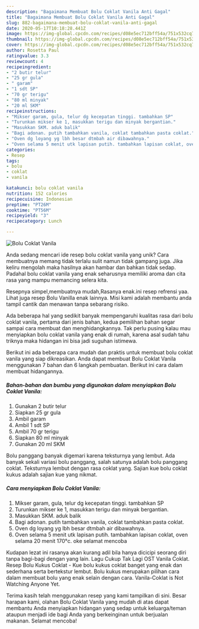 ```yaml
---
description: "Bagaimana Membuat Bolu Coklat Vanila Anti Gagal"
title: "Bagaimana Membuat Bolu Coklat Vanila Anti Gagal"
slug: 882-bagaimana-membuat-bolu-coklat-vanila-anti-gagal
date: 2020-05-17T10:18:28.441Z
image: https://img-global.cpcdn.com/recipes/d08e5ec712bff54a/751x532cq70/bolu-coklat-vanila-foto-resep-utama.jpg
thumbnail: https://img-global.cpcdn.com/recipes/d08e5ec712bff54a/751x532cq70/bolu-coklat-vanila-foto-resep-utama.jpg
cover: https://img-global.cpcdn.com/recipes/d08e5ec712bff54a/751x532cq70/bolu-coklat-vanila-foto-resep-utama.jpg
author: Rosetta Paul
ratingvalue: 3.3
reviewcount: 4
recipeingredient:
- "2 butir telur"
- "25 gr gula"
- " garam"
- "1 sdt SP"
- "70 gr terigu"
- "80 ml minyak"
- "20 ml SKM"
recipeinstructions:
- "Mikser garam, gula, telur dg kecepatan tinggi. tambahkan SP"
- "Turunkan mikser ke 1, masukkan terigu dan minyak bergantian."
- "Masukkan SKM. aduk balik"
- "Bagi adonan. putih tambahkan vanila, coklat tambahkan pasta coklat."
- "Oven dg loyang yg lbh besar dtmbah air dibawahnya."
- "Oven selama 5 menit utk lapisan putih. tambahkan lapisan coklat, oven selama 20 menit 170°c. oke selamat mencoba"
categories:
- Resep
tags:
- bolu
- coklat
- vanila

katakunci: bolu coklat vanila 
nutrition: 152 calories
recipecuisine: Indonesian
preptime: "PT26M"
cooktime: "PT56M"
recipeyield: "3"
recipecategory: Lunch

---
```



![Bolu Coklat Vanila](https://img-global.cpcdn.com/recipes/d08e5ec712bff54a/751x532cq70/bolu-coklat-vanila-foto-resep-utama.jpg)

Anda sedang mencari ide resep bolu coklat vanila yang unik? Cara membuatnya memang tidak terlalu sulit namun tidak gampang juga. Jika keliru mengolah maka hasilnya akan hambar dan bahkan tidak sedap. Padahal bolu coklat vanila yang enak seharusnya memiliki aroma dan cita rasa yang mampu memancing selera kita.

Resepnya simpel,membuatnya mudah,Rasanya enak.ini resep refrensi yaa. Lihat juga resep Bolu Vanilla enak lainnya. Misi kami adalah membantu anda tampil cantik dan menawan tanpa sebarang risiko.

Ada beberapa hal yang sedikit banyak mempengaruhi kualitas rasa dari bolu coklat vanila, pertama dari jenis bahan, kedua pemilihan bahan segar sampai cara membuat dan menghidangkannya. Tak perlu pusing kalau mau menyiapkan bolu coklat vanila yang enak di rumah, karena asal sudah tahu triknya maka hidangan ini bisa jadi suguhan istimewa.


Berikut ini ada beberapa cara mudah dan praktis untuk membuat bolu coklat vanila yang siap dikreasikan. Anda dapat membuat Bolu Coklat Vanila menggunakan 7 bahan dan 6 langkah pembuatan. Berikut ini cara dalam membuat hidangannya.

<!--inarticleads1-->

##### Bahan-bahan dan bumbu yang digunakan dalam menyiapkan Bolu Coklat Vanila:

1. Gunakan 2 butir telur
1. Siapkan 25 gr gula
1. Ambil  garam
1. Ambil 1 sdt SP
1. Ambil 70 gr terigu
1. Siapkan 80 ml minyak
1. Gunakan 20 ml SKM


Bolu panggang banyak digemari karena teksturnya yang lembut. Ada banyak sekali variasi bolu panggang, salah satunya adalah bolu panggang coklat. Teksturnya lembut dengan rasa coklat yang. Sajian kue bolu coklat kukus adalah sajian kue yang nikmat. 

<!--inarticleads2-->

##### Cara menyiapkan Bolu Coklat Vanila:

1. Mikser garam, gula, telur dg kecepatan tinggi. tambahkan SP
1. Turunkan mikser ke 1, masukkan terigu dan minyak bergantian.
1. Masukkan SKM. aduk balik
1. Bagi adonan. putih tambahkan vanila, coklat tambahkan pasta coklat.
1. Oven dg loyang yg lbh besar dtmbah air dibawahnya.
1. Oven selama 5 menit utk lapisan putih. tambahkan lapisan coklat, oven selama 20 menit 170°c. oke selamat mencoba


Kudapan lezat ini rasanya akan kurang adil bila hanya dicicipi seorang diri tanpa bagi-bagi dengan yang lain. Lagu Cukup Tak Lagi OST Vanila Coklat. Resep Bolu Kukus Coklat - Kue bolu kukus coklat banget yang enak dan sederhana serta bertekstur lembut. Bolu kukus merupakan pilihan cara dalam membuat bolu yang enak selain dengan cara. Vanila-Coklat is Not Watching Anyone Yet. 

Terima kasih telah menggunakan resep yang kami tampilkan di sini. Besar harapan kami, olahan Bolu Coklat Vanila yang mudah di atas dapat membantu Anda menyiapkan hidangan yang sedap untuk keluarga/teman ataupun menjadi ide bagi Anda yang berkeinginan untuk berjualan makanan. Selamat mencoba!
